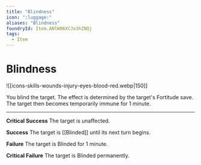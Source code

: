 ```yaml
---
title: "Blindness"
icon: ":luggage:"
aliases: "Blindness"
foundryId: Item.ANlW06XCJo3hZNQj
tags:
  - Item
---
```


# Blindness
![[icons-skills-wounds-injury-eyes-blood-red.webp|150]]

You blind the target. The effect is determined by the target's Fortitude save. The target then becomes temporarily immune for 1 minute.

* * *

**Critical Success** The target is unaffected.

**Success** The target is [[Blinded]] until its next turn begins.

**Failure** The target is Blinded for 1 minute.

**Critical Failure** The target is Blinded permanently.
